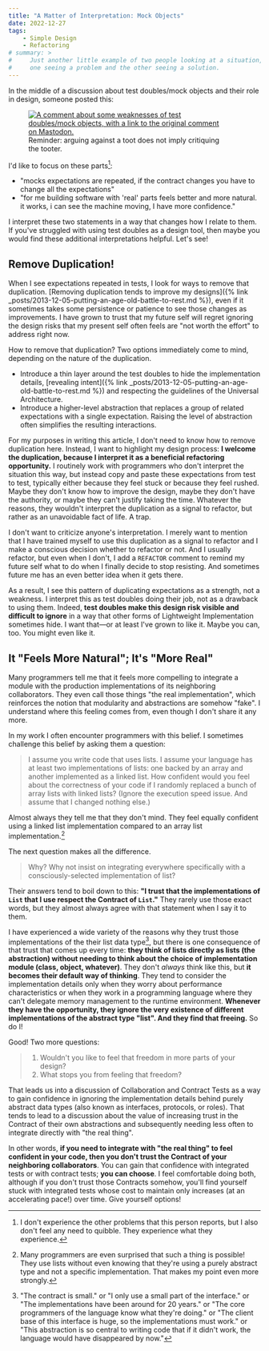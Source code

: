 ```yaml
---
title: "A Matter of Interpretation: Mock Objects"
date: 2022-12-27
tags:
    - Simple Design
    - Refactoring
# summary: >
#     Just another little example of two people looking at a situation,
#     one seeing a problem and the other seeing a solution.
---
```


In the middle of a discussion about test doubles/mock objects and their role in design, someone posted this:

<figure style="max-width: 400px"><a href="https://mastodon.social/@danrot/109512760763318130"><img alt="A comment about some weaknesses of test doubles/mock objects, with a link to the original comment on Mastodon." src="{% link images/a-matter-of-interpretation-with-mock-objects/inciting-comment.png %}" /></a><figcaption>Reminder: arguing against a toot does not imply critiquing the tooter.</figcaption></figure>

I'd like to focus on these parts[^the-other-parts]:

- "mocks expectations are repeated, if the contract changes you have to change all the expectations"
- "for me building software with 'real' parts feels better and more natural. it works, i can see the machine moving, I have more confidence."

[^the-other-parts]: I don't experience the other problems that this person reports, but I also don't feel any need to quibble. They experience what they experience.

I interpret these two statements in a way that changes how I relate to them. If you've struggled with using test doubles as a design tool, then maybe you would find these additional interpretations helpful. Let's see!

## Remove Duplication!

When I see expectations repeated in tests, I look for ways to remove that duplication. [Removing duplication tends to improve my designs]({% link _posts/2013-12-05-putting-an-age-old-battle-to-rest.md %}), even if it sometimes takes some persistence or patience to see those changes as improvements. I have grown to trust that my future self will regret ignoring the design risks that my present self often feels are "not worth the effort" to address right now.

How to remove that duplication? Two options immediately come to mind, depending on the nature of the duplication.

- Introduce a thin layer around the test doubles to hide the implementation details, [revealing intent]({% link _posts/2013-12-05-putting-an-age-old-battle-to-rest.md %}) and respecting the guidelines of the Universal Architecture.
- Introduce a higher-level abstraction that replaces a group of related expectations with a single expectation. Raising the level of abstraction often simplifies the resulting interactions.

For my purposes in writing this article, I don't need to know how to remove duplication here. Instead, I want to highlight my design process: **I welcome the duplication, because I interpret it as a beneficial refactoring opportunity.** I routinely work with programmers who don't interpret the situation this way, but instead copy and paste these expectations from test to test, typically either because they feel stuck or because they feel rushed. Maybe they don't know how to improve the design, maybe they don't have the authority, or maybe they can't justify taking the time. Whatever the reasons, they wouldn't interpret the duplication as a signal to refactor, but rather as an unavoidable fact of life. A trap.

I don't want to criticize anyone's interpretation. I merely want to mention that I have trained myself to use this duplication as a signal to refactor and I make a conscious decision whether to refactor or not. And I usually refactor, but even when I don't, I add a `REFACTOR` comment to remind my future self what to do when I finally decide to stop resisting. And sometimes future me has an even better idea when it gets there.

As a result, I see this pattern of duplicating expectations as a strength, not a weakness. I interpret this as test doubles doing their job, not as a drawback to using them. Indeed, **test doubles make this design risk visible and difficult to ignore** in a way that other forms of Lightweight Implementation sometimes hide. I want that&mdash;or at least I've grown to like it. Maybe you can, too. You might even like it.

## It "Feels More Natural"; It's "More Real"

Many programmers tell me that it feels more compelling to integrate a module with the production implementations of its neighboring collaborators. They even call those things "the real implementation", which reinforces the notion that modularity and abstractions are somehow "fake". I understand where this feeling comes from, even though I don't share it any more.

In my work I often encounter programmers with this belief. I sometimes challenge this belief by asking them a question:

> I assume you write code that uses lists. I assume your language has at least two implementations of lists: one backed by an array and another implemented as a linked list. How confident would you feel about the correctness of your code if I randomly replaced a bunch of array lists with linked lists? (Ignore the execution speed issue. And assume that I changed nothing else.)

Almost always they tell me that they don't mind. They feel equally confident using a linked list implementation compared to an array list implementation.[^many-dont-even-know]

[^many-dont-even-know]: Many programmers are even surprised that such a thing is possible! They use lists without even knowing that they're using a purely abstract type and not a specific implementation. That makes my point even more strongly.

The next question makes all the difference.

> Why? Why not insist on integrating everywhere specifically with a consciously-selected implementation of list?

Their answers tend to boil down to this: **"I trust that the implementations of `List` that I use respect the Contract of `List`."** They rarely use those exact words, but they almost always agree with that statement when I say it to them.

I have experienced a wide variety of the reasons why they trust those implementations of the their list data type[^some-reasons], but there is one consequence of that trust that comes up every time: **they think of lists directly as lists (the abstraction) without needing to think about the choice of implementation module (class, object, whatever)**. They don't _always_ think like this, but **it becomes their default way of thinking**. They tend to consider the implementation details only when they worry about performance characteristics or when they work in a programming language where they can't delegate memory management to the runtime environment. **Whenever they have the opportunity, they ignore the very existence of different implementations of the abstract type "list". And they find that freeing.** So do I!

[^some-reasons]: "The contract is small." or "I only use a small part of the interface." or "The implementations have been around for 20 years." or "The core programmers of the language know what they're doing." or "The client base of this interface is huge, so the implementations must work." or "This abstraction is so central to writing code that if it didn't work, the language would have disappeared by now."


Good! Two more questions:

> 1. Wouldn't you like to feel that freedom in more parts of your design?
> 1. What stops you from feeling that freedom?

That leads us into a discussion of Collaboration and Contract Tests as a way to gain confidence in ignoring the implementation details behind purely abstract data types (also known as interfaces, protocols, or roles). That tends to lead to a discussion about the value of increasing trust in the Contract of their own abstractions and subsequently needing less often to integrate directly with "the real thing".

In other words, **if you need to integrate with "the real thing" to feel confident in your code, then you don't trust the Contract of your neighboring collaborators**. You can gain that confidence with integrated tests or with contract tests; **you can choose**. I feel comfortable doing both, although if you don't trust those Contracts somehow, you'll find yourself stuck with integrated tests whose cost to maintain only increases (at an accelerating pace!) over time. Give yourself options!

